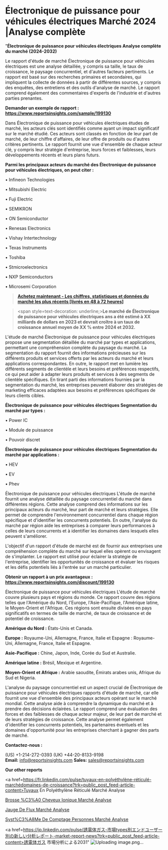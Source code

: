 # Électronique de puissance pour véhicules électriques Marché 2024 |Analyse complète

"<strong>Électronique de puissance pour véhicules électriques Analyse complète du marché (2024-2032)</strong>

Le rapport d'étude de marché Électronique de puissance pour véhicules électriques est une analyse détaillée, y compris sa taille, le taux de croissance, le paysage concurrentiel, et d'autres facteurs pertinents. Le rapport est basé sur des recherches primaires et secondaires, qui impliquent la collecte de données à partir de différentes sources, y compris des enquêtes, des entretiens et des outils d'analyse de marché. Le rapport comprend également des commentaires d'experts de l'industrie et d'autres parties prenantes.

<strong>Demander un exemple de rapport : </strong><strong><a href=https://www.reportsinsights.com/sample/199130>https://www.reportsinsights.com/sample/199130</a></strong>

Dans Électronique de puissance pour véhicules électriques études de marché, les acteurs clés sont identifiés comme ayant un impact significatif sur le marché étudié. Ces acteurs sont classés en fonction de leur part de marché, de leur chiffre d'affaires, de leur offre de produits ou d'autres critères pertinents. Le rapport fournit une vue d'ensemble de chaque acteur clé, y compris leur stratégie d'entreprise, leurs forces et faiblesses, leurs développements récents et leurs plans futurs.

<strong>Parmi les principaux acteurs du marché des Électronique de puissance pour véhicules électriques, on peut citer :</strong>

• Infineon Technologies

• Mitsubishi Electric

• Fuji Electric

• SEMIKRON

• ON Semiconductor

• Renesas Electronics

• Vishay Intertechnology

• Texas Instruments

• Toshiba

• Stmicroelectronics

• NXP Semiconductors

• Microsemi Corporation

<blockquote><a href=https://reportsinsights.com/buynow/199130><span style=text-decoration: underline;><strong>Achetez maintenant - Les chiffres, statistiques et données du marché les plus récents [livrés en 48 à 72 heures]</strong></span></a></blockquote>
<blockquote>
<div class=group w-full text-gray-800 dark:text-gray-100 border-b border-black/10 dark:border-gray-900/50 bg-gray-50 dark:bg-[#444654]>
<div class=flex p-4 gap-4 text-base md:gap-6 md:max-w-2xl lg:max-w-xl xl:max-w-3xl md:py-6 lg:px-0 m-auto>
<div class=relative flex flex-col w-[calc(100%-50px)] gap-1 md:gap-3 lg:w-[calc(100%-115px)]>
<div class=flex flex-grow flex-col gap-3>
<div class=min-h-[20px] flex flex-col items-start gap-4 whitespace-pre-wrap break-words>
<div class=result-streaming markdown prose w-full break-words dark:prose-invert light>

<span style=text-decoration: underline;><strong>Le marché de Électronique de puissance pour véhicules électriques ans a été estimé à XX milliards de dollars en 2023 et devrait croître à un taux de croissance annuel moyen de XX % entre 2024 et 2032.</strong></span>

</div>
</div>
</div>
</div>
</div>
</div></blockquote>
L'étude de marché Électronique de puissance pour véhicules électriques propose une segmentation détaillée du marché par types et applications, permettant une compréhension complète du paysage du marché. La segmentation du rapport fournit des informations précieuses sur les différents produits et services offerts par les acteurs du marché et leurs applications correspondantes. En outre, le rapport met en lumière les différents segments de clientèle et leurs besoins et préférences respectifs, ce qui peut aider à adapter leurs produits et services à des segments de clientèle spécifiques. En tirant parti des informations fournies par la segmentation du marché, les entreprises peuvent élaborer des stratégies de marketing efficaces adaptées aux besoins et préférences spécifiques de leurs clients cibles.

<strong>Électronique de puissance pour véhicules électriques Segmentation du marché par types :</strong>

• Power IC

• Module de puissance

• Pouvoir discret

<strong>Électronique de puissance pour véhicules électriques Segmentation du marché par applications :</strong>

• HEV

• EV

• Phev

Électronique de puissance pour véhicules électriques L'étude de marché fournit une analyse détaillée du paysage concurrentiel du marché dans différentes régions. Cette analyse comprend des informations sur les principaux acteurs du marché, leur part de marché et leurs stratégies. Elle permet de comprendre l'environnement concurrentiel dans chaque région spécifique et d'identifier les concurrents potentiels. En outre, l'analyse du marché par région aide les entreprises à comparer leurs performances à celles de leurs concurrents et à identifier les domaines dans lesquels elles peuvent s'améliorer.

L'objectif d'un rapport d'étude de marché est de fournir aux entreprises une compréhension complète du marché sur lequel elles opèrent ou envisagent de s'implanter. Le rapport est utilisé pour éclairer la stratégie de l'entreprise, identifier les opportunités de croissance et évaluer les risques et les défis potentiels liés à l'entrée sur un marché particulier.

<strong>Obtenir un rapport à un prix avantageux : <a href=https://www.reportsinsights.com/discount/199130>https://www.reportsinsights.com/discount/199130</a></strong>

Électronique de puissance pour véhicules électriques L'étude de marché couvre plusieurs pays et régions du monde. Ce rapport couvre des régions telles que l'Amérique du Nord, l'Europe, l'Asie-Pacifique, l'Amérique latine, le Moyen-Orient et l'Afrique. Ces régions sont ensuite divisées en pays significatifs en termes de taille de marché, de taux de croissance et de potentiel de croissance.

<strong>Amérique du Nord :</strong> États-Unis et Canada.

<strong>Europe :</strong> Royaume-Uni, Allemagne, France, Italie et Espagne : Royaume-Uni, Allemagne, France, Italie et Espagne.

<strong>Asie-Pacifique :</strong> Chine, Japon, Inde, Corée du Sud et Australie.

<strong>Amérique latine :</strong> Brésil, Mexique et Argentine.

<strong>Moyen-Orient et Afrique :</strong> Arabie saoudite, Émirats arabes unis, Afrique du Sud et Nigeria.

L'analyse du paysage concurrentiel est un aspect crucial de Électronique de puissance pour véhicules électriques rapports d'étude de marché, car elle fournit une vue d'ensemble des principaux acteurs opérant sur le marché mondial. Cette analyse aide à comprendre la dynamique du marché et à prendre des décisions éclairées. Le rapport comprend une évaluation des forces et des faiblesses de chaque acteur majeur, de leur part de marché et de leurs stratégies de croissance. Cette analyse permet également d'identifier les concurrents potentiels, les partenaires éventuels et les domaines d'opportunité pour les entreprises cherchant à gagner des parts de marché.

<strong>Contactez-nous :</strong>

(US) +1-214-272-0393
(UK) +44-20-8133-9198
<strong>Email:</strong> <a>info@reportsinsights.com</a>
<strong>Sales:</strong> <a>sales@reportsinsights.com</a>

<strong>Our other reports</strong>

<a href=https://fr.linkedin.com/pulse/tuyaux-en-polyéthylène-réticulé-marchédomaines-de-croissance?trk=public_post_feed-article-content>Tuyaux En Polyéthylène Réticulé Marché Analyse</a>

<a href=https://www.linkedin.com/pulse/brosse-%C3%A0-cheveux-ionique-march%C3%A9-segmentation-hplff/>Brosse %C3%A0 Cheveux Ionique Marché Analyse</a>

<a href=https://www.linkedin.com/pulse/jauge-de-flux-march%C3%A9-donn%C3%A9es-d%C3%A9taill%C3%A9es-taille-g9shf/>Jauge De Flux Marché Analyse</a>

<a href=https://www.linkedin.com/pulse/syst%C3%A8me-de-comptage-personnes-march%C3%A9-perspective-1okkf/>Syst%C3%A8Me De Comptage Personnes Marché Analyse</a>

<a href=https://jp.linkedin.com/pulse/誘電体ガス-市場types別エンドユーザー別の新しい分析レポート-market-report-news?trk=public_post_feed-article-content>誘電体ガス 市場分析による2031</a>"
![Uploading image.png…]()
